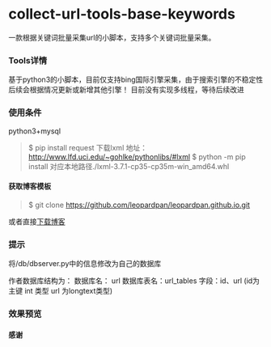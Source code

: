 # collect-url-tools-base-keywords

一款根据关键词批量采集url的小脚本，支持多个关键词批量采集。



### Tools详情
基于python3的小脚本，目前仅支持bing国际引擎采集，由于搜索引擎的不稳定性后续会根据情况更新或新增其他引擎！
目前没有实现多线程，等待后续改进

### 使用条件

python3+mysql

> $ pip install request
下载lxml
地址：http://www.lfd.uci.edu/~gohlke/pythonlibs/#lxml
> $ python -m pip install 对应本地路径./lxml-3.7.1-cp35-cp35m-win_amd64.whl


#### 获取博客模板

> $ git clone https://github.com/leopardpan/leopardpan.github.io.git

或者直接[下载博客](https://github.com/leopardpan/leopardpan.github.io/archive/master.zip)   


### 提示
将/db/dbserver.py中的信息修改为自己的数据库

作者数据库结构为：
  数据库名： url
  数据库表名：url_tables
  字段：id、url
  (id为主键 int 类型 url 为longtext类型)


### 效果预览





#### 感谢   
  

